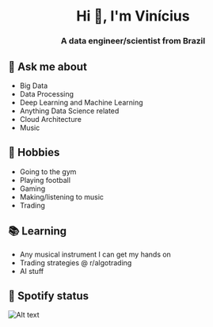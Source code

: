 <h1 align="center">Hi 👋, I'm Vinícius</h1>
<h3 align="center">A data engineer/scientist from Brazil</h3>

## 💬 Ask me about
- Big Data
- Data Processing
- Deep Learning and Machine Learning
- Anything Data Science related
- Cloud Architecture
- Music

## 📅 Hobbies
- Going to the gym
- Playing football
- Gaming
- Making/listening to music
- Trading

## 📚 Learning
- Any musical instrument I can get my hands on
- Trading strategies @ r/algotrading
- AI stuff

## 🎵 Spotify status

![Alt text](https://spotify-recently-played-readme.vercel.app/api?user=12173638249&unique={true|1|on|yes})
